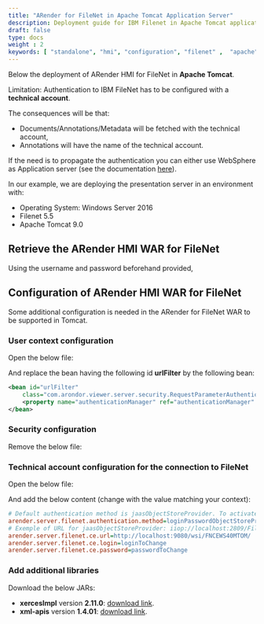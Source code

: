 ```yaml
---
title: "ARender for FileNet in Apache Tomcat Application Server"
description: Deployment guide for IBM Filenet in Apache Tomcat application server
draft: false
type: docs
weight : 2
keywords: [ "standalone", "hmi", "configuration", "filenet" ,  "apache" , "tomcat"]
---
```


Below the deployment of ARender HMI for FileNet in **Apache Tomcat**.


Limitation: Authentication to IBM FileNet has to be configured with a **technical account**.

The consequences will be that:
- Documents/Annotations/Metadata will be fetched with the technical account,
- Annotations will have the name of the technical account.

If the need is to propagate the authentication you can either use WebSphere as Application server (see the documentation [here](broken-link.md)).


In our example, we are deploying the presentation server
in an environment with:

- Operating System: Windows Server 2016
- Filenet 5.5
- Apache Tomcat 9.0

## Retrieve the ARender HMI WAR for FileNet

Using the username and password beforehand provided,

## Configuration of ARender HMI WAR for FileNet

Some additional configuration is needed in the ARender for FileNet WAR to be supported in Tomcat.

### User context configuration

Open the below file:

And replace the bean having the following id **urlFilter** by the following bean: 
``` xml
<bean id="urlFilter"
    class="com.arondor.viewer.server.security.RequestParameterAuthenticationFilter">
    <property name="authenticationManager" ref="authenticationManager" />
</bean>
```
### Security configuration

Remove the below file:

### Technical account configuration for the connection to FileNet

Open the below file:

And add the below content (change with the value matching your context):
``` cfg
# Default authentication method is jaasObjectStoreProvider. To activate connect throught a technical account use loginPasswordObjectStoreProvider and set the right login and password below
arender.server.filenet.authentication.method=loginPasswordObjectStoreProvider
# Exemple of URL for jaasObjectStoreProvider: iiop://localhost:2809/FileNet/Engine and for loginPasswordObjectStoreProvider : http://localhost:9080/wsi/FNCEWS40MTOM/
arender.server.filenet.ce.url=http://localhost:9080/wsi/FNCEWS40MTOM/
arender.server.filenet.ce.login=loginToChange
arender.server.filenet.ce.password=passwordToChange
```

### Add additional libraries

Download the below JARs:
* **xercesImpl** version **2.11.0**: [download link](https://mvnrepository.com/artifact/xerces/xercesImpl/2.11.0).
* **xml-apis** version **1.4.01**: [download link](https://mvnrepository.com/artifact/xml-apis/xml-apis/1.4.01).


